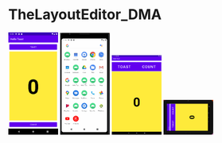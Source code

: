 # TheLayoutEditor_DMA

<img src="images/layoutvertical.png" width="100" />
<img src="images/verticallayout.gif" width="100" />
<img src="images/tabletview.png" width="100" />
<img src="images/horizontaltablet.gif" width="100" />

